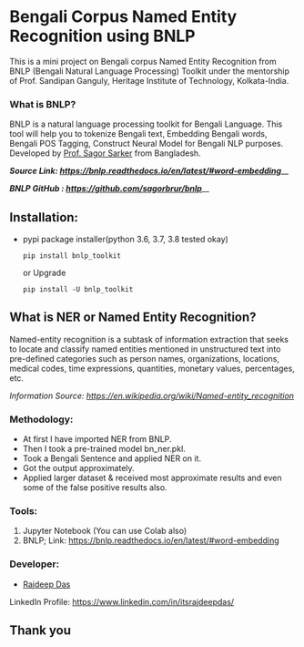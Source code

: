 # Bengali Corpus Named Entity Recognition using BNLP

This is a mini project on Bengali corpus Named Entity Recognition from BNLP (Bengali Natural Language Processing) Toolkit under the mentorship of Prof. Sandipan Ganguly, Heritage Institute of Technology, Kolkata-India.

### What is BNLP?

BNLP is a natural language processing toolkit for Bengali Language. This tool will help you to tokenize Bengali text, Embedding Bengali words, Bengali POS Tagging, Construct Neural Model for Bengali NLP purposes. Developed by [Prof. Sagor Sarker](https://github.com/sagorbrur) from Bangladesh. 

_**Source Link: https://bnlp.readthedocs.io/en/latest/#word-embedding**___

_**BNLP GitHub : https://github.com/sagorbrur/bnlp**___

## Installation:

* 
  pypi package installer(python 3.6, 3.7, 3.8 tested okay)

  ``pip install bnlp_toolkit``

  or Upgrade

  ``pip install -U bnlp_toolkit``


## What is NER or Named Entity Recognition?

Named-entity recognition is a subtask of information extraction that seeks to locate and classify named entities mentioned in unstructured text into pre-defined categories such as person names, organizations, locations, medical codes, time expressions, quantities, monetary values, percentages, etc.

_Information Source: https://en.wikipedia.org/wiki/Named-entity_recognition_


### Methodology:

- At first I have imported NER from BNLP.
- Then I took a pre-trained model bn_ner.pkl.
- Took a Bengali Sentence and applied NER on it.
- Got the output approximately.
- Applied larger dataset & received most approximate results and even some of the false positive results also.

### Tools:

1. Jupyter Notebook (You can use Colab also)
2. BNLP; Link: https://bnlp.readthedocs.io/en/latest/#word-embedding

### Developer:

- [Rajdeep Das](https://github.com/Rajspeaks)

LinkedIn Profile: https://www.linkedin.com/in/itsrajdeepdas/ 

## Thank you

